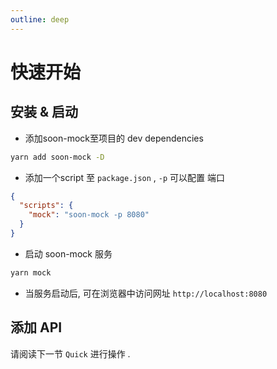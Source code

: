 ```yaml
---
outline: deep
---
```


# 快速开始

## 安装 & 启动

- 添加soon-mock至项目的 dev dependencies

```bash
yarn add soon-mock -D
```

- 添加一个script 至 `package.json` , `-p` 可以配置 端口

```json
{
  "scripts": {
    "mock": "soon-mock -p 8080"
  }
}
```

- 启动 soon-mock 服务

```bash
yarn mock
```

- 当服务启动后, 可在浏览器中访问网址 `http://localhost:8080` 

## 添加 API
请阅读下一节 `Quick` 进行操作 .
